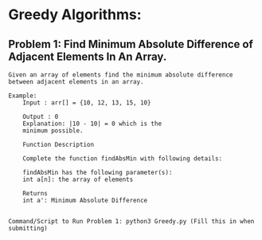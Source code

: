 # Greedy Algorithms:

## Problem 1: Find Minimum Absolute Difference of Adjacent Elements In An Array.

    Given an array of elements find the minimum absolute difference
    between adjacent elements in an array.

    Example:
        Input : arr[] = {10, 12, 13, 15, 10}

        Output : 0
        Explanation: |10 - 10| = 0 which is the
        minimum possible.

        Function Description

        Complete the function findAbsMin with following details:

        findAbsMin has the following parameter(s):
        int a[n]: the array of elements

        Returns
        int a': Minimum Absolute Difference


    Command/Script to Run Problem 1: python3 Greedy.py (Fill this in when submitting)

